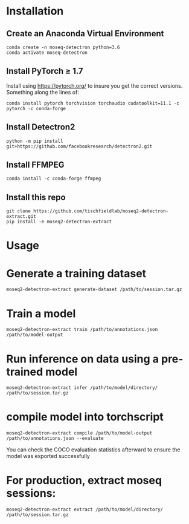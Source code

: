 # Installation

## Create an Anaconda Virtual Environment
```
conda create -n moseq-detectron python=3.6
conda activate moseq-detectron
```
## Install PyTorch ≥ 1.7
Install using https://pytorch.org/ to insure you get the correct versions. Something along the lines of:
```
conda install pytorch torchvision torchaudio cudatoolkit=11.1 -c pytorch -c conda-forge
```

## Install Detectron2
```
python -m pip install git+https://github.com/facebookresearch/detectron2.git
```

## Install FFMPEG
```
conda install -c conda-forge ffmpeg
```

## Install this repo
```
git clone https://github.com/tischfieldlab/moseq2-detectron-extract.git
pip install -e moseq2-detectron-extract
```

# Usage

# Generate a training dataset
```
moseq2-detectron-extract generate-dataset /path/to/session.tar.gz
```

# Train a model
```
moseq2-detectron-extract train /path/to/annotations.json /path/to/model-output
```

# Run inference on data using a pre-trained model
```
moseq2-detectron-extract infer /path/to/model/directory/ /path/to/session.tar.gz
```

# compile model into torchscript
```
moseq2-detectron-extract compile /path/to/model-output /path/to/annotations.json --evaluate
```
You can check the COCO evaluation statistics afterward to ensure the model was exported successfully


# For production, extract moseq sessions:
```
moseq2-detectron-extract extract /path/to/model/directory/ /path/to/session.tar.gz
```
